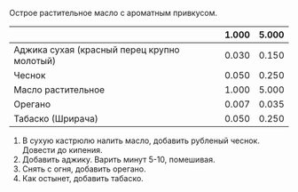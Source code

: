 Острое растительное масло с ароматным привкусом.

|                                             | 1.000 | 5.000 |
| ------------------------------------------- | ----- | ----- |
| Аджика сухая (красный перец крупно молотый) | 0.030 | 0.150 |
| Чеснок                                      | 0.050 | 0.250 |
| Масло растительное                          | 1.000 | 5.000 |
| Орегано                                     | 0.007 | 0.035 |
| Табаско (Шрирача)                           | 0.050 | 0.250 |

1. В сухую кастрюлю налить масло, добавить рубленый чеснок. Довести до кипения.
2. Добавить аджику. Варить минут 5-10, помешивая.
3. Снять с огня, добавить орегано.
4. Как остынет, добавить табаско.